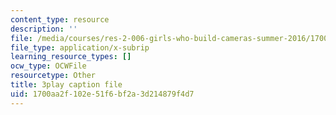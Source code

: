 ```yaml
---
content_type: resource
description: ''
file: /media/courses/res-2-006-girls-who-build-cameras-summer-2016/1700aa2f102e51f6bf2a3d214879f4d7_ow2TNmzadXc.vtt
file_type: application/x-subrip
learning_resource_types: []
ocw_type: OCWFile
resourcetype: Other
title: 3play caption file
uid: 1700aa2f-102e-51f6-bf2a-3d214879f4d7
---
```

